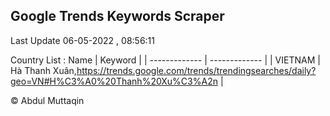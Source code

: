 

## Google Trends Keywords Scraper 
 
Last Update 06-05-2022 , 08:56:11

Country List :
 Name  | Keyword |
| ------------- | ------------- |
| VIETNAM | Hà Thanh Xuân,https://trends.google.com/trends/trendingsearches/daily?geo=VN#H%C3%A0%20Thanh%20Xu%C3%A2n |



© Abdul Muttaqin 

